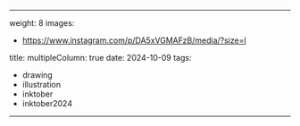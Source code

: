 
---
weight: 8
images:
- https://www.instagram.com/p/DA5xVGMAFzB/media/?size=l

title:
multipleColumn: true
date: 2024-10-09
tags:
- drawing
- illustration
- inktober
- inktober2024
---

